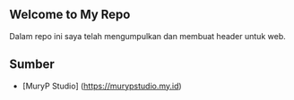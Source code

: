 ## Welcome to My Repo
Dalam repo ini saya telah mengumpulkan dan membuat header untuk web.
## Sumber
- [MuryP Studio] (https://murypstudio.my.id)